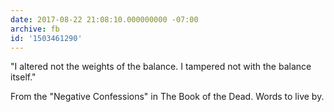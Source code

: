 ```yaml
---
date: 2017-08-22 21:08:10.000000000 -07:00
archive: fb
id: '1503461290'
---
```


"I altered not the weights of the balance. I tampered not with the balance itself."

From the "Negative Confessions" in The Book of the Dead. Words to live by.
